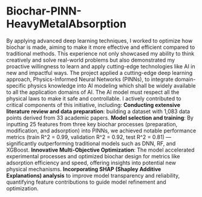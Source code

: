 # Biochar-PINN-HeavyMetalAbsorption
By applying advanced deep learning techniques, I worked to optimize how biochar is made, aiming to make it more effective and efficient compared to traditional methods. This experience not only showcased my ability to think creatively and solve real-world problems but also demonstrated my proactive willingness to learn and apply cutting-edge technologies like AI in new and impactful ways.
The project applied a cutting-edge deep learning approach, Physics-Informed Neural Networks (PINNs), to integrate domain-specific physics knowledge into AI modeling which shall be widely available to all the application domains of AI. The AI model must respect all the physical laws to make it safe and controllable. I actively contributed to critical components of this initiative, including:
  **Conducting extensive literature review and data preparation**: building a dataset with 1,083 data points derived from 33 academic papers.
  **Model selection and training**: By inputting 25 features from three key biochar processes (preparation, modification, and adsorption) into PINNs, we achieved notable performance metrics (train R^2 = 0.99, validation R^2 = 0.92, test R^2 = 0.81) —significantly outperforming traditional models such as DNN, RF, and XGBoost. 
  **Innovative Multi-Objective Optimization**: The model accelerated experimental processes and optimized biochar design for metrics like adsorption efficiency and speed, offering insights into potential new physical mechanisms.
  **Incorporating SHAP (Shapley Additive Explanations) analysis** to improve model transparency and reliability, quantifying feature contributions to guide model refinement and optimization.
